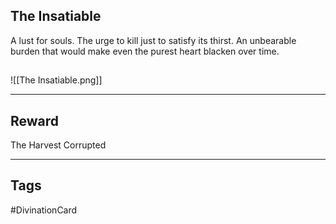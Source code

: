 ## The Insatiable
A lust for souls. The urge to kill just to satisfy its thirst. An unbearable burden that would make even the purest heart blacken over time.
## 
![[The Insatiable.png]]

---
## Reward
The Harvest
Corrupted

---
## Tags
#DivinationCard